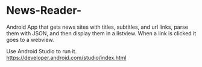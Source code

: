 # News-Reader-
Android App that gets news sites with titles, subtitles, and url links, parse them with JSON, and then display them in a listview. When a link is clicked it goes to a webview.


Use Android Studio to run it.
https://developer.android.com/studio/index.html
